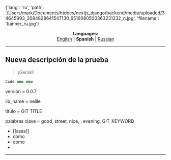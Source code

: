 {'lang': 'ru', 'path': '/Users/mark/Documents/htdocs/nextjs_django/backend/media/uploaded/34645993_2084828641547130_6516080500363231232_n.jpg', 'filename': 'banner_ru.jpg'}
<p align="center"><b>Languages:</b><br /><a href="https://github.com/markolofsen/nellle/blob/master/README.md">English</a> | <b>Spanish</b> | <a href="https://github.com/markolofsen/nellle/blob/master/README_ru.md">Russian</a></p>

---

## Nueva descripción de la prueba

> ¡Genial!

```javascript
Code new new
```

versión = 0.0.7

lib_name = nellle

título = GIT TITLE

palabras clave = good, street, nice, , evening, GIT_KEYWORD

* [[asas]]
* como
* como
*

---

